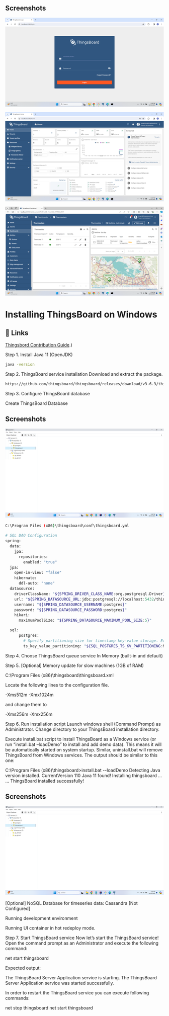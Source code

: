 
## Screenshots

![App Screenshot](https://github.com/sushanth91/thingsboarderror/blob/main/IOTlogin1.png)

![App Screenshot](https://github.com/sushanth91/thingsboarderror/blob/main/IOTsysadmin.png)

![App Screenshot](https://github.com/sushanth91/thingsboarderror/blob/main/IOTtenant.png)

# Installing ThingsBoard on Windows

## 🔗 Links
[Thingsbord Contribution Guide](https://thingsboard.io/docs/user-guide/install/windows/?windowsThingsboardQueue=inmemory).)

Step 1. Install Java 11 (OpenJDK)

```bash
java -version
```

Step 2. ThingsBoard service installation
Download and extract the package.

```bash
https://github.com/thingsboard/thingsboard/releases/download/v3.6.3/thingsboard-windows-3.6.3.zip
```

Step 3. Configure ThingsBoard database

Create ThingsBoard Database

## Screenshots

![App Screenshot](https://github.com/sushanth91/thingsboarderror/blob/main/6.png)

```bash
C:\Program Files (x86)\thingsboard\conf\thingsboard.yml
```

```bash
# SQL DAO Configuration
spring:
  data:
    jpa:
      repositories:
        enabled: "true"
  jpa:
    open-in-view: "false"
    hibernate:
      ddl-auto: "none"
  datasource:
    driverClassName: "${SPRING_DRIVER_CLASS_NAME:org.postgresql.Driver}"
    url: "${SPRING_DATASOURCE_URL:jdbc:postgresql://localhost:5432/thingsboard}"
    username: "${SPRING_DATASOURCE_USERNAME:postgres}"
    password: "${SPRING_DATASOURCE_PASSWORD:postgres}"
    hikari:
      maximumPoolSize: "${SPRING_DATASOURCE_MAXIMUM_POOL_SIZE:5}"
```

```bash
  sql:
      postgres:
        # Specify partitioning size for timestamp key-value storage. Example: DAYS, MONTHS, YEARS, INDEFINITE.
        ts_key_value_partitioning: "${SQL_POSTGRES_TS_KV_PARTITIONING:MONTHS}"
```

Step 4. Choose ThingsBoard queue service
In Memory
(built-in and default)

Step 5. [Optional] Memory update for slow machines (1GB of RAM)

C:\Program Files (x86)\thingsboard\thingsboard.xml

Locate the following lines to the configuration file.

<startargument>-Xms512m</startargument>
<startargument>-Xmx1024m</startargument>

and change them to

<startargument>-Xms256m</startargument>
<startargument>-Xmx256m</startargument>

Step 6. Run installation script
Launch windows shell (Command Prompt) as Administrator. Change directory to your ThingsBoard installation directory.

Execute install.bat script to install ThingsBoard as a Windows service (or run “install.bat –loadDemo” to install and add demo data). This means it will be automatically started on system startup. Similar, uninstall.bat will remove ThingsBoard from Windows services. The output should be similar to this one:

C:\Program Files (x86)\thingsboard>install.bat --loadDemo
Detecting Java version installed.
CurrentVersion 110
Java 11 found!
Installing thingsboard ...
...
ThingsBoard installed successfully!


## Screenshots

![App Screenshot](https://github.com/sushanth91/thingsboarderror/blob/main/6.png)

[Optional] NoSQL Database for timeseries data: Cassandra
[Not Configured]

Running development environment

Running UI container in hot redeploy mode.

Step 7. Start ThingsBoard service
Now let’s start the ThingsBoard service! Open the command prompt as an Administrator and execute the following command:

net start thingsboard

Expected output:

The ThingsBoard Server Application service is starting.
The ThingsBoard Server Application service was started successfully.

In order to restart the ThingsBoard service you can execute following commands:

net stop thingsboard
net start thingsboard




